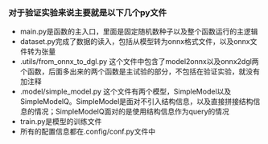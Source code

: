 ### 对于验证实验来说主要就是以下几个py文件
+ main.py是函数的主入口，里面是固定随机数种子以及整个函数运行的主逻辑
+ dataset.py完成了数据的读入，包括从模型转为onnx格式文件，以及onnx文件转为张量
+ .utils/from_onnx_to_dgl.py 这个文件中包含了model2onnx以及onnx2dgl两个函数，后面多出来的两个函数是主试验的部分，不包括在验证实验，就没有加注释
+ .model/simple_model.py 这个文件有两个模型，SimpleModel以及SimpleModelQ。SimpleModel是面对不引入结构信息，以及直接拼接结构信息的情况；SimpleModelQ面对的是使用结构信息作为query的情况
+ train.py是模型的训练文件
+ 所有的配置信息都在.config/conf.py文件中